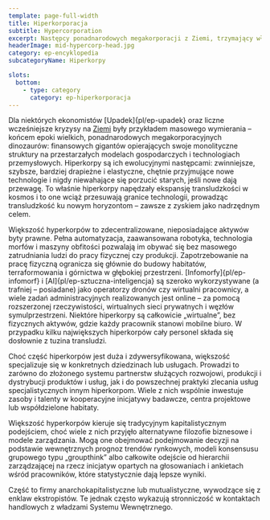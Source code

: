 ```yaml
---
template: page-full-width
title: Hiperkorporacja
subtitle: Hypercorporation
excerpt: Następcy ponadnarodowych megakorporacji z Ziemi, trzymający władzę w Wewnętrznym Układzie Słonecznym
headerImage: mid-hypercorp-head.jpg
category: ep-encyklopedia
subcategoryName: Hiperkorpy

slots:
  bottom:
    - type: category
      category: ep-hiperkorporacja
---
```

Dla niektórych ekonomistów [Upadek]{pl/ep-upadek} oraz liczne wcześniejsze kryzysy na [Ziemi](#) były przykładem masowego wymierania – końcem epoki wielkich, ponadnarodowych megakorporacyjnych dinozaurów: finansowych gigantów opierających swoje monolityczne struktury na przestarzałych modelach gospodarczych i technologiach przemysłowych. Hiperkorpy są ich ewolucyjnymi następcami: zwinniejsze, szybsze, bardziej drapieżne i elastyczne, chętnie przyjmujące nowe technologie i nigdy niewahające się porzucić starych, jeśli nowe dają przewagę. To właśnie hiperkorpy napędzały ekspansję transludzkości w kosmos i to one wciąż przesuwają granice technologii, prowadząc transludzkość ku nowym horyzontom – zawsze z zyskiem jako nadrzędnym celem.

Większość hyperkorpów to zdecentralizowane, nieposiadające aktywów byty prawne. Pełna automatyzacja, zaawansowana robotyka, technologia morfów i maszyny obfitości pozwalają im obywać się bez masowego zatrudniania ludzi do pracy fizycznej czy produkcji. Zapotrzebowanie na pracę fizyczną ogranicza się głównie do budowy habitatów, terraformowania i górnictwa w głębokiej przestrzeni. [Infomorfy]{pl/ep-infomorf} i [AI]{pl/ep-sztuczna-inteligencja} są szeroko wykorzystywane (a trafniej – posiadane) jako operatorzy dronów czy wirtualni pracownicy, a wiele zadań administracyjnych realizowanych jest online – za pomocą rozszerzonej rzeczywistości, wirtualnych sieci prywatnych i węzłów symulprzestrzeni. Niektóre hiperkorpy są całkowicie „wirtualne”, bez fizycznych aktywów, gdzie każdy pracownik stanowi mobilne biuro. W przypadku kilku największych hiperkorpów cały personel składa się dosłownie z tuzina transludzi.

Choć część hiperkorpów jest duża i zdywersyfikowana, większość specjalizuje się w konkretnych dziedzinach lub usługach. Prowadzi to zarówno do złożonego systemu partnerstw służących rozwojowi, produkcji i dystrybucji produktów i usług, jak i do powszechnej praktyki zlecania usług specjalistycznych innym hiperkorpom. Wiele z nich wspólnie inwestuje zasoby i talenty w kooperacyjne inicjatywy badawcze, centra projektowe lub współdzielone habitaty.

Większość hyperkorpów kieruje się tradycyjnym kapitalistycznym podejściem, choć wiele z nich przyjęło alternatywne filozofie biznesowe i modele zarządzania. Mogą one obejmować podejmowanie decyzji na podstawie wewnętrznych prognoz trendów rynkowych, modeli konsensusu grupowego typu „groupthink” albo całkowite odejście od hierarchii zarządzającej na rzecz inicjatyw opartych na głosowaniach i ankietach wśród pracowników, które statystycznie dają lepsze wyniki.

Część to firmy anarchokapitalistyczne lub mutualistyczne, wywodzące się z enklaw ekstropistów. Te jednak często wykazują stronniczość w kontaktach handlowych z władzami Systemu Wewnętrznego.
